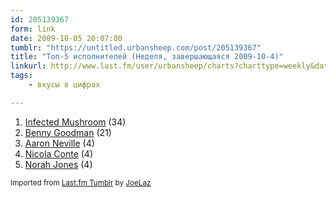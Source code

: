 ```yaml
---
id: 205139367
form: link
date: 2009-10-05 20:07:00
tumblr: "https://untitled.urbansheep.com/post/205139367"
title: "Топ-5 исполнителей (Неделя, завершающаяся 2009-10-4)"
linkurl: http://www.last.fm/user/urbansheep/charts?charttype=weekly&date_to=1254657600
tags:
    - вкусы в цифрах

---
```

<ol><li>
<a rel="nofollow" target="_blank" href="http://www.last.fm/music/Infected+Mushroom">Infected Mushroom</a>&nbsp;(34)</li>
<li>
<a rel="nofollow" target="_blank" href="http://www.last.fm/music/Benny+Goodman">Benny Goodman</a>&nbsp;(21)</li>
<li>
<a rel="nofollow" target="_blank" href="http://www.last.fm/music/Aaron+Neville">Aaron Neville</a>&nbsp;(4)</li>
<li>
<a rel="nofollow" target="_blank" href="http://www.last.fm/music/Nicola+Conte">Nicola Conte</a>&nbsp;(4)</li>
<li>
<a rel="nofollow" target="_blank" href="http://www.last.fm/music/Norah+Jones">Norah Jones</a>&nbsp;(4)</li>
</ol><p><small>Imported from <a rel="nofollow" target="_blank" href="http://joelaz.com/post/23488847/last-fm-tumblr-weekly-top-artists">Last.fm Tumblr</a> by <a rel="nofollow" target="_blank" href="http://joelaz.com">JoeLaz</a></small></p>
